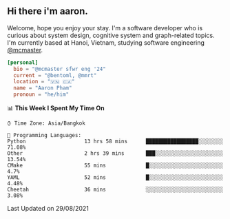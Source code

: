 <h2><b>Hi there i'm aaron. </b></h2>

Welcome, hope you enjoy your stay. I'm a software developer who is curious about system design, cognitive system and graph-related topics. I'm currently based at Hanoi, Vietnam, studying software engineering [@mcmaster](https://www.mcmaster.ca/).

```toml
[personal]
  bio = "@mcmaster sfwr eng '24"
  current = "@bentoml, @mmrt"
  location = "🇻🇳 🇨🇦"
  name = "Aaron Pham"
  pronoun = "he/him"
```
<!--<img src="https://github-readme-stats.vercel.app/api?username=aarnphm&show_icons=true&count_private=true&theme=dark" height="170"/>-->
<!--<img src="https://github-readme-stats.vercel.app/api/top-langs/?username=aarnphm&layout=compact&hide=css&theme=dark" height="170" />-->

<!--START_SECTION:waka-->
📊 **This Week I Spent My Time On** 

```text
⌚︎ Time Zone: Asia/Bangkok

💬 Programming Languages: 
Python                   13 hrs 58 mins      █████████████████░░░░░░░░   71.08% 
Other                    2 hrs 39 mins       ███░░░░░░░░░░░░░░░░░░░░░░   13.54% 
CMake                    55 mins             █░░░░░░░░░░░░░░░░░░░░░░░░   4.7% 
YAML                     52 mins             █░░░░░░░░░░░░░░░░░░░░░░░░   4.48% 
Cheetah                  36 mins             ░░░░░░░░░░░░░░░░░░░░░░░░░   3.08%

```


 Last Updated on 29/08/2021
<!--END_SECTION:waka-->
